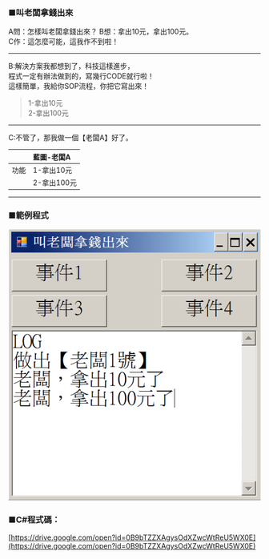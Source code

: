 ### ■叫老闆拿錢出來

A問：怎樣叫老闆拿錢出來？
B想：拿出10元，拿出100元。  
C作：這怎麼可能，這我作不到啦！  

---

B:解決方案我都想到了，科技這樣進步，  
程式一定有辦法做到的，寫幾行CODE就行啦！  
這樣簡單，我給你SOP流程，你把它寫出來！

> 1-拿出10元  
> 2-拿出100元

---

C:不管了，那我做一個【老闆A】好了。

|      | 藍圖-老闆A |
| :--- | :---        |
| 功能 | 1-拿出10元  |
|      | 2-拿出100元 |

---

### ■範例程式

![](/assets/002_1_叫老闆拿錢出來_20170801.PNG)

### ■C\#程式碼：

[https://drive.google.com/open?id=0B9bTZZXAgysOdXZwcWtReU5WX0E](https://drive.google.com/open?id=0B9bTZZXAgysOdXZwcWtReU5WX0E)

